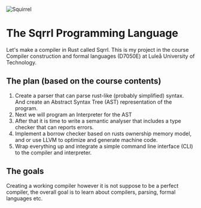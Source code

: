 ![Squirrel](https://raw.githubusercontent.com/Aleman778/sqrrl-lang/master/logo.png)
# The Sqrrl Programming Language
Let's make a compiler in Rust called Sqrrl.
This is my project in the course Compiler construction and formal languages (D7050E) at Luleå University of Technology.

## The plan (based on the course contents)
1. Create a parser that can parse rust-like (probably simplified) syntax. And create an Abstract Syntax Tree (AST) representation of the program.
2. Next we will program an Interpreter for the AST
3. After that it is time to write a semantic analyser that includes a type checker that can reports errors.
4. Implement a borrow checker based on rusts ownership memory model, and or use LLVM to optimize and generate machine code.
5. Wrap everything up and integrate a simple command line interface (CLI) to the compiler and interpreter.

## The goals
Creating a working compiler however it is not suppose to be a perfect compiler, the overall goal is to learn about compilers, parsing, formal languages etc.

